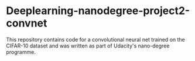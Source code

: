 # Deeplearning-nanodegree-project2-convnet
This repository contains code for a convolutional neural net trained on the CIFAR-10 dataset and was written as part of Udacity's nano-degree programme.
